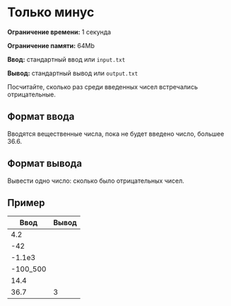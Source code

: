 # Только минус

**Ограничение времени:** 1 секунда

**Ограничение памяти:** 64Mb

**Ввод:** стандартный ввод или `input.txt`

**Вывод:** стандартный вывод или `output.txt`

Посчитайте, сколько раз среди введенных чисел встречались отрицательные.

## Формат ввода

Вводятся вещественные числа, пока не будет введено число, большее 36.6.

## Формат вывода

Вывести одно число: сколько было отрицательных чисел.

## Пример

| Ввод     | Вывод |
| -------- | ----- |
| 4.2      |       |
| -42      |       |
| -1.1e3   |       |
| -100_500 |       |
| 14.4     |       |
| 36.7     | 3     |